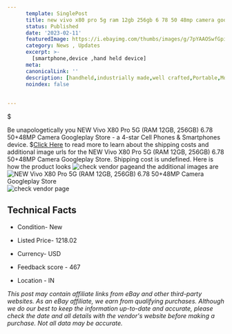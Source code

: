 ```yaml
---
      template: SinglePost
      title: new vivo x80 pro 5g ram 12gb 256gb 6 78 50 48mp camera googleplay store
      status: Published
      date: '2023-02-11'
      featuredImage: https://i.ebayimg.com/thumbs/images/g/7pYAAOSwfGpi~fln/s-l225.jpg
      category: News , Updates
      excerpt: >-
        [smartphone,device ,hand held device]
      meta:
      canonicalLink: ''
      description: [handheld,industrially made,well crafted,Portable,Mobile,Compact,Convenient,Lightweight,Maneuverable,Man-portable,Miniature,Carriable,Hand-held,Light,Holdable,Transportable,Mobile device,Pocket-sized,On-the-go,Wireless,Cordless,Compact size,Convenient size, smartphone,device ,hand held device]
      noindex: false
      
        
---
```

$

Be unapologetically you NEW Vivo X80 Pro 5G (RAM 12GB, 256GB) 6.78 50+48MP Camera Googleplay Store - a 4-star Cell Phones & Smartphones device.
$[Click Here](https://www.ebay.com/itm/314112093682?hash=item49228a2df2%3Ag%3A7pYAAOSwfGpi%7Efln&mkevt=1&mkcid=1&mkrid=711-53200-19255-0&campid=%253CePNCampaignId%253E&customid=%253CreferenceId%253E&toolid=10049) to read more to learn about the shipping costs and additional image urls for the NEW Vivo X80 Pro 5G (RAM 12GB, 256GB) 6.78 50+48MP Camera Googleplay Store. Shipping cost is undefined. Here is how the product looks ![check vendor page](https://i.ebayimg.com/thumbs/images/g/7pYAAOSwfGpi~fln/s-l225.jpg)and the additional images are![NEW Vivo X80 Pro 5G (RAM 12GB, 256GB) 6.78 50+48MP Camera Googleplay Store](https://i.ebayimg.com/images/g/7pYAAOSwfGpi~fln/s-l500.jpg)![check vendor page](https://origin-galleryplus.ebayimg.com/ws/web/314112093682_2_0_1/225x225.jpg,https://origin-galleryplus.ebayimg.com/ws/web/314112093682_3_0_1/225x225.jpg,https://origin-galleryplus.ebayimg.com/ws/web/314112093682_4_0_1/225x225.jpg,https://origin-galleryplus.ebayimg.com/ws/web/314112093682_5_0_1/225x225.jpg,https://origin-galleryplus.ebayimg.com/ws/web/314112093682_6_0_1/225x225.jpg,https://origin-galleryplus.ebayimg.com/ws/web/314112093682_7_0_1/225x225.jpg)



 ## Technical Facts 



     
      

 - Condition- New 


      

 - Listed Price- 1218.02 


      

 - Currency- USD 


      

 - Feedback score - 467 


      

 - Location - IN 


      
      

 *_This post may contain affiliate links from eBay and other third-party websites. As an eBay affiliate, we earn from qualifying purchases. Although we do our best to keep the information up-to-date and accurate, please check the date and all details with the vendor's website before making a purchase. Not all data may be accurate._*






